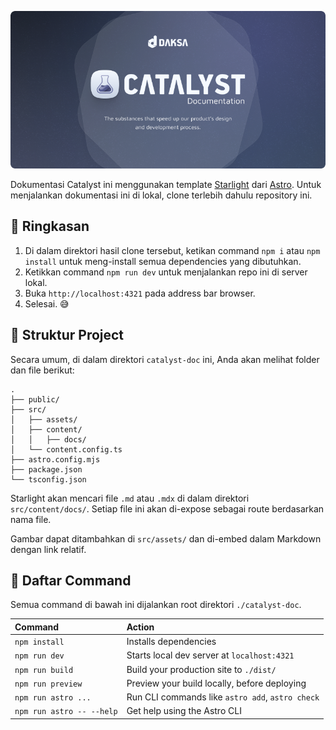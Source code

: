 [![](./public/catalyst-doc-header.png)](https://github.com/rulyardiansyah/catalyst-doc)

Dokumentasi Catalyst ini menggunakan template [Starlight](https://starlight.astro.build) dari [Astro](https://astro.build/). Untuk menjalankan dokumentasi ini di lokal, clone terlebih dahulu repository ini.

## 📒 Ringkasan

1. Di dalam direktori hasil clone tersebut, ketikan command `npm i` atau `npm install` untuk meng-install semua dependencies yang dibutuhkan.
2. Ketikkan command `npm run dev` untuk menjalankan repo ini di server lokal.
3. Buka `http://localhost:4321` pada address bar browser.
4. Selesai. 😅

## 🚀 Struktur Project

Secara umum, di dalam direktori `catalyst-doc` ini, Anda akan melihat folder dan file berikut:

```
.
├── public/
├── src/
│   ├── assets/
│   ├── content/
│   │   ├── docs/
│   └── content.config.ts
├── astro.config.mjs
├── package.json
└── tsconfig.json
```

Starlight akan mencari file `.md` atau `.mdx` di dalam direktori `src/content/docs/`. Setiap file ini akan di-expose sebagai route berdasarkan nama file.

Gambar dapat ditambahkan di `src/assets/` dan di-embed dalam Markdown dengan link relatif.

## 🧞 Daftar Command

Semua command di bawah ini dijalankan root direktori `./catalyst-doc`.

| Command                   | Action                                           |
| :------------------------ | :----------------------------------------------- |
| `npm install`             | Installs dependencies                            |
| `npm run dev`             | Starts local dev server at `localhost:4321`      |
| `npm run build`           | Build your production site to `./dist/`          |
| `npm run preview`         | Preview your build locally, before deploying     |
| `npm run astro ...`       | Run CLI commands like `astro add`, `astro check` |
| `npm run astro -- --help` | Get help using the Astro CLI                     |



